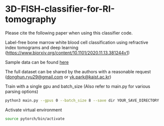 # 3D-FISH-classifier-for-RI-tomography

Please cite the following paper when using this classifier code. 

Label-free bone marrow white blood cell classification using refractive index tomograms and deep learning
(https://www.biorxiv.org/content/10.1101/2020.11.13.381244v1)


Sample data can be found [here](https://drive.google.com/drive/folders/1DvD2xswLcMnz2Abn5tpnggzyMfux4Vuy?usp=sharing)

The full dataset can be shared by the authors with a reasonable request 
(donghun.ryu29@gmail.com or yk.park@kaist.ac.kr)


Train with a single gpu and batch_size (Also refer to main.py for various parsing options) 

```sh
python3 main.py --gpus 0 --batch_size 8 --save dir YOUR_SAVE_DIRECTORY
```

Activate virtual environment 

```sh
source pytorch/bin/activate
```
